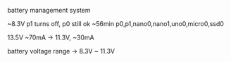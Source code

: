 battery management system

~8.3V p1 turns off, p0 still ok
~56min 
p0,p1,nano0,nano1,uno0,micro0,ssd0

13.5V ~70mA -> 11.3V, ~30mA

battery voltage range -> 8.3V ~ 11.3V
